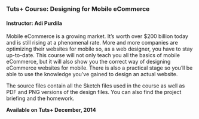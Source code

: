 ### Tuts+ Course: Designing for Mobile eCommerce
#### Instructor: Adi Purdila

Mobile eCommerce is a growing market. It’s worth over $200 billion today and is still rising at a phenomenal rate. More and more companies are optimizing their websites for mobile so, as a web designer, you have to stay up-to-date. This course will not only teach you all the basics of mobile eCommerce, but it will also show you the correct way of designing eCommerce websites for mobile. There is also a practical stage so you’ll be able to use the knowledge you’ve gained to design an actual website.

The source files contain all the Sketch files used in the course as well as PDF and PNG versions of the design files. You can also find the project briefing and the homework.

**Available on Tuts+ December, 2014**
